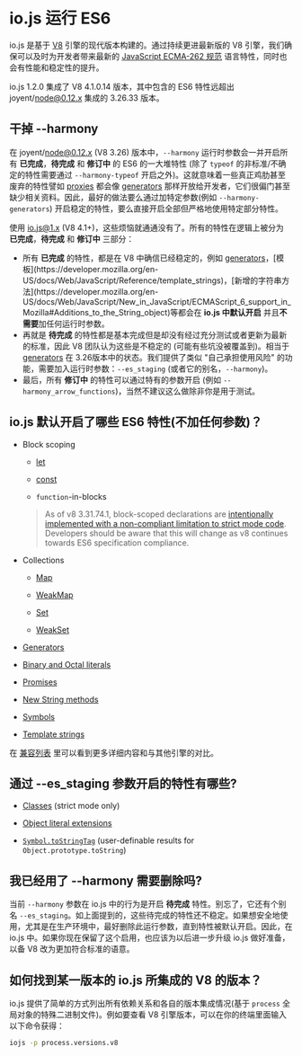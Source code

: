 # io.js 运行 ES6

io.js 是基于 [V8](https://code.google.com/p/v8/) 引擎的现代版本构建的。通过持续更进最新版的 V8 引擎，我们确保可以及时为开发者带来最新的 [JavaScript ECMA-262 规范](http://www.ecma-international.org/publications/standards/Ecma-262.htm) 语言特性，同时也会有性能和稳定性的提升。

io.js 1.2.0 集成了 V8 4.1.0.14 版本，其中包含的 ES6 特性远超出 joyent/node@0.12.x 集成的 3.26.33 版本。

## 干掉 --harmony

在 joyent/node@0.12.x (V8 3.26) 版本中，`--harmony` 运行时参数会一并开启所有 **已完成**，**待完成** 和 **修订中** 的 ES6 的一大堆特性 (除了 `typeof` 的非标准/不确定的特性需要通过 `--harmony-typeof` 开启之外)。这就意味着一些真正鸡肋甚至废弃的特性譬如 [proxies](https://developer.mozilla.org/en-US/docs/Web/JavaScript/Reference/Global_Objects/Proxy) 都会像 [generators](https://developer.mozilla.org/en-US/docs/Web/JavaScript/Reference/Statements/function*) 那样开放给开发者，它们很偏门甚至缺少相关资料。因此，最好的做法要么通过加特定参数(例如 `--harmony-generators`) 开启稳定的特性，要么直接开启全部但严格地使用特定部分特性。

使用 io.js@1.x (V8 4.1+)，这些烦恼就通通没有了。所有的特性在逻辑上被分为 **已完成**，**待完成** 和 **修订中** 三部分：

*   所有 **已完成** 的特性，都是在 V8 中确信已经稳定的，例如 [generators](https://developer.mozilla.org/en-US/docs/Web/JavaScript/Reference/Statements/function*)，[模板](https://developer.mozilla.org/en-US/docs/Web/JavaScript/Reference/template_strings)，[新增的字符串方法](https://developer.mozilla.org/en-US/docs/Web/JavaScript/New_in_JavaScript/ECMAScript_6_support_in_Mozilla#Additions_to_the_String_object)等都会在 **io.js 中默认开启** 并且**不需要**加任何运行时参数。
*   再就是 **待完成** 的特性都是基本完成但是却没有经过充分测试或者更新为最新的标准，因此 V8 团队认为这些是不稳定的 (可能有些坑没被覆盖到)。相当于 [generators](https://developer.mozilla.org/en-US/docs/Web/JavaScript/Reference/Statements/function*) 在 3.26版本中的状态。我们提供了类似 "自己承担使用风险" 的功能，需要加入运行时参数：`--es_staging` (或者它的别名，`--harmony`)。
*   最后，所有 **修订中** 的特性可以通过特有的参数开启 (例如 `--harmony_arrow_functions`)，当然不建议这么做除非你是用于测试。

## io.js 默认开启了哪些 ES6 特性(不加任何参数)？


*   Block scoping

    *   [let](https://developer.mozilla.org/en-US/docs/Web/JavaScript/Reference/Statements/let)

    *   [const](https://developer.mozilla.org/en-US/docs/Web/JavaScript/Reference/Statements/const)

    *   `function`-in-blocks

    >As of v8 3.31.74.1, block-scoped declarations are [intentionally implemented with a non-compliant limitation to strict mode code](https://groups.google.com/forum/#!topic/v8-users/3UXNCkAU8Es). Developers should be aware that this will change as v8 continues towards ES6 specification compliance.

*   Collections

    *   [Map](https://developer.mozilla.org/en-US/docs/Web/JavaScript/Reference/Global_Objects/Map)

    *   [WeakMap](https://developer.mozilla.org/en-US/docs/Web/JavaScript/Reference/Global_Objects/WeakMap)

    *   [Set](https://developer.mozilla.org/en-US/docs/Web/JavaScript/Reference/Global_Objects/Set)

    *   [WeakSet](https://developer.mozilla.org/en-US/docs/Web/JavaScript/Reference/Global_Objects/WeakSet)

*   [Generators](https://developer.mozilla.org/en-US/docs/Web/JavaScript/Reference/Statements/function*)

*   [Binary and Octal literals](https://developer.mozilla.org/en-US/docs/Web/JavaScript/Reference/Lexical_grammar#Numeric_literals)

*   [Promises](https://developer.mozilla.org/en-US/docs/Web/JavaScript/Reference/Global_Objects/Promise)

*   [New String methods](https://developer.mozilla.org/en-US/docs/Web/JavaScript/New_in_JavaScript/ECMAScript_6_support_in_Mozilla#Additions_to_the_String_object)

*   [Symbols](https://developer.mozilla.org/en-US/docs/Web/JavaScript/Reference/Global_Objects/Symbol)

*   [Template strings](https://developer.mozilla.org/en-US/docs/Web/JavaScript/Reference/template_strings)

在 [兼容列表](https://kangax.github.io/compat-table/es6/) 里可以看到更多详细内容和与其他引擎的对比。

## 通过 --es_staging 参数开启的特性有哪些?

*   [Classes](https://github.com/lukehoban/es6features#classes) (strict mode only)
*   [Object literal extensions](https://github.com/lukehoban/es6features#enhanced-object-literals)

*   [`Symbol.toStringTag`](https://developer.mozilla.org/en-US/docs/Web/JavaScript/Reference/Global_Objects/Symbol) (user-definable results for `Object.prototype.toString`)

## 我已经用了 --harmony 需要删除吗?

当前 `--harmony` 参数在 io.js 中的行为是开启 **待完成** 特性。别忘了，它还有个别名 `--es_staging`。如上面提到的，这些待完成的特性还不稳定。如果想安全地使用，尤其是在生产环境中，最好删除此运行参数，直到特性被默认开启。因此，在 io.js 中。如果你现在保留了这个启用，也应该为以后进一步升级 io.js 做好准备，以备 V8 改为更加符合标准的语意。

## 如何找到某一版本的 io.js 所集成的 V8 的版本？

io.js 提供了简单的方式列出所有依赖关系和各自的版本集成情况(基于 `process` 全局对象的特殊二进制文件)。例如要查看 V8 引擎版本，可以在你的终端里面输入以下命令获得：

```sh
iojs -p process.versions.v8
```
